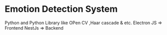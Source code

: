# Emotion Detection System

Python and Python Library like OPen CV ,Haar cascade & etc.
Electron JS => Frontend
NestJs => Backend

